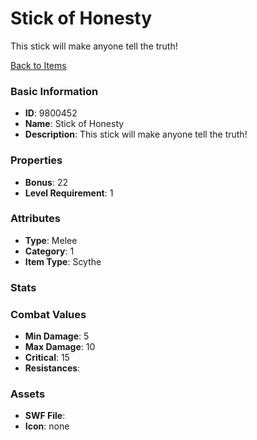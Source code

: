 # Stick of Honesty

This stick will make anyone tell the truth!

[Back to Items](../items.md)

### Basic Information

- **ID**: 9800452
- **Name**: Stick of Honesty
- **Description**: This stick will make anyone tell the truth!

### Properties

- **Bonus**: 22
- **Level Requirement**: 1

### Attributes

- **Type**: Melee     
- **Category**: 1
- **Item Type**: Scythe

### Stats


### Combat Values

- **Min Damage**: 5
- **Max Damage**: 10
- **Critical**: 15
- **Resistances**: 

### Assets

- **SWF File**: 
- **Icon**: none

